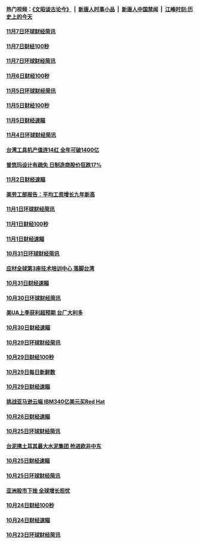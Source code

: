 #### 热门视频：[《文昭谈古论今》](https://github.com/gfw-breaker/wenzhao/blob/master/README.md?t=11081833) &nbsp;|&nbsp; [新唐人时事小品](https://github.com/gfw-breaker/ntdtv-comedy/blob/master/README.md?t=11081833) &nbsp;|&nbsp; [新唐人中国禁闻](https://github.com/gfw-breaker/ntdtv-news/blob/master/README.md?t=11081833) &nbsp;|&nbsp; [江峰时刻:历史上的今天](https://github.com/gfw-breaker/today-in-history/blob/master/README.md?t=11081833) 

#### [11月7日环球财经简讯](../pages/news208/a1398563.md?t=11081833) 

#### [11月7日财经100秒](../pages/news208/a1398546.md?t=11081833) 

#### [11月7日环球财经简讯](../pages/news208/a1398431.md?t=11081833) 

#### [11月6日财经100秒](../pages/news208/a1398407.md?t=11081833) 

#### [11月5日环球财经简讯](../pages/news208/a1398262.md?t=11081833) 

#### [11月5日财经100秒](../pages/news208/a1398249.md?t=11081833) 

#### [11月5日财经速瞄](../pages/news208/a1398159.md?t=11081833) 

#### [11月4日环球财经简讯](../pages/news208/a1398126.md?t=11081833) 

#### [台湾工具机产值连14红 全年可破1400亿](../pages/news208/a1398100.md?t=11081833) 

#### [普悠玛设计有疏失 日制造商股价狂跌17%](../pages/news208/a1398015.md?t=11081833) 

#### [11月2日财经速瞄](../pages/news208/a1397864.md?t=11081833) 

#### [美劳工部报告：平均工资增长九年新高](../pages/news208/a1397816.md?t=11081833) 

#### [11月1日环球财经简讯](../pages/news208/a1397814.md?t=11081833) 

#### [11月1日财经100秒](../pages/news208/a1397785.md?t=11081833) 

#### [11月1日财经速瞄](../pages/news208/a1397712.md?t=11081833) 

#### [10月31日环球财经简讯](../pages/news208/a1397656.md?t=11081833) 

#### [应材全球第3座技术培训中心 落脚台湾](../pages/news208/a1397640.md?t=11081833) 

#### [10月31日财经速瞄](../pages/news208/a1397568.md?t=11081833) 

#### [10月30日环球财经简讯](../pages/news208/a1397518.md?t=11081833) 

#### [美UA上季获利超预期 台厂大利多](../pages/news208/a1397486.md?t=11081833) 

#### [10月30日财经速瞄](../pages/news208/a1397400.md?t=11081833) 

#### [10月29日环球财经简讯](../pages/news208/a1397356.md?t=11081833) 

#### [10月29日财经100秒](../pages/news208/a1397325.md?t=11081833) 

#### [10月29日每日新鲜数](../pages/news208/a1397258.md?t=11081833) 

#### [10月29日财经速瞄](../pages/news208/a1397251.md?t=11081833) 

#### [挑战亚马逊云端 IBM340亿美元买Red Hat](../pages/news208/a1397170.md?t=11081833) 

#### [10月26日财经速瞄](../pages/news208/a1396948.md?t=11081833) 

#### [10月25日环球财经简讯](../pages/news208/a1396909.md?t=11081833) 

#### [台泥携土耳其最大水泥集团 抢进欧非中东](../pages/news208/a1396899.md?t=11081833) 

#### [10月25日财经速瞄](../pages/news208/a1396828.md?t=11081833) 

#### [10月25日环球财经简讯](../pages/news208/a1396771.md?t=11081833) 

#### [亚洲股市下挫 全球增长担忧](../pages/news208/a1396757.md?t=11081833) 

#### [10月24日财经100秒](../pages/news208/a1396750.md?t=11081833) 

#### [10月24日财经速瞄](../pages/news208/a1396676.md?t=11081833) 

#### [10月23日环球财经简讯](../pages/news208/a1396638.md?t=11081833) 

